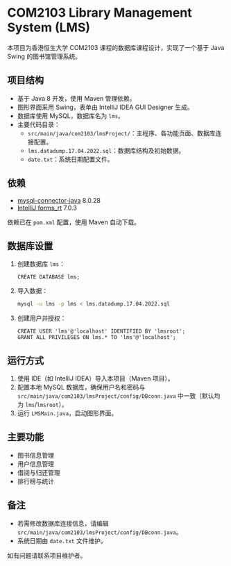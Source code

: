 # COM2103 Library Management System (LMS)

本项目为香港恒生大学 COM2103 课程的数据库课程设计，实现了一个基于 Java Swing 的图书馆管理系统。

## 项目结构
- 基于 Java 8 开发，使用 Maven 管理依赖。
- 图形界面采用 Swing，表单由 IntelliJ IDEA GUI Designer 生成。
- 数据库使用 MySQL，数据库名为 `lms`。
- 主要代码目录：
  - `src/main/java/com2103/lmsProject/`：主程序、各功能页面、数据库连接配置。
  - `lms.datadump.17.04.2022.sql`：数据库结构及初始数据。
  - `date.txt`：系统日期配置文件。

## 依赖
- [mysql-connector-java](https://mvnrepository.com/artifact/mysql/mysql-connector-java) 8.0.28
- [IntelliJ forms_rt](https://mvnrepository.com/artifact/com.intellij/forms_rt) 7.0.3

依赖已在 `pom.xml` 配置，使用 Maven 自动下载。

## 数据库设置
1. 创建数据库 `lms`：
   ```mysql
   CREATE DATABASE lms;
   ```
2. 导入数据：
   ```bash
   mysql -u lms -p lms < lms.datadump.17.04.2022.sql
   ```
3. 创建用户并授权：
   ```mysql
   CREATE USER 'lms'@'localhost' IDENTIFIED BY 'lmsroot';
   GRANT ALL PRIVILEGES ON lms.* TO 'lms'@'localhost';
   ```

## 运行方式
1. 使用 IDE（如 IntelliJ IDEA）导入本项目（Maven 项目）。
2. 配置本地 MySQL 数据库，确保用户名和密码与 `src/main/java/com2103/lmsProject/config/DBconn.java` 中一致（默认均为 `lms`/`lmsroot`）。
3. 运行 `LMSMain.java`，启动图形界面。

## 主要功能
- 图书信息管理
- 用户信息管理
- 借阅与归还管理
- 排行榜与统计

## 备注
- 若需修改数据库连接信息，请编辑 `src/main/java/com2103/lmsProject/config/DBconn.java`。
- 系统日期由 `date.txt` 文件维护。

如有问题请联系项目维护者。
